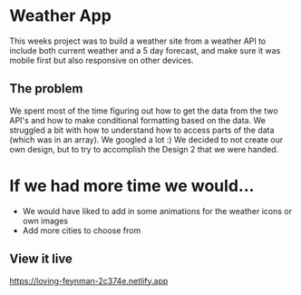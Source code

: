 # Weather App

This weeks project was to build a weather site from a weather API to include both current weather and a 5 day forecast, and make sure it was mobile first but also responsive on other devices. 

## The problem
We spent most of the time figuring out how to get the data from the two API's and how to make conditional formatting based on the data. We struggled a bit with how to understand how to access parts of the data (which was in an array). We googled a lot :)
We decided to not create our own design, but to try to accomplish the Design 2 that we were handed. 

# If we had more time we would...
- We would have liked to add in some animations for the weather icons or own images
- Add more cities to choose from

## View it live

https://loving-feynman-2c374e.netlify.app


